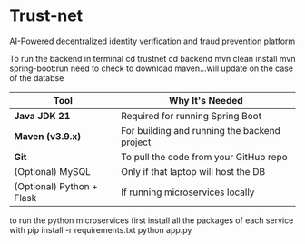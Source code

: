 # Trust-net
AI-Powered decentralized identity verification and fraud prevention platform

To run the backend in terminal
cd trustnet
cd backend
    mvn clean install
    mvn spring-boot:run
need to check to download maven...will update on the case of the databse

| Tool                      | Why It's Needed                              |
| ------------------------- | -------------------------------------------- |
| **Java JDK 21**           | Required for running Spring Boot             |
| **Maven (v3.9.x)**        | For building and running the backend project |
| **Git**                   | To pull the code from your GitHub repo       |
| (Optional) MySQL          | Only if that laptop will host the DB         |
| (Optional) Python + Flask | If running microservices locally             |

to run the python microservices 
 first install all the packages of each service with 
    pip install -r requirements.txt
 python app.py
